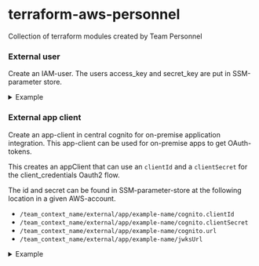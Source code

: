 # terraform-aws-personnel
Collection of terraform modules created by Team Personnel


### External user
Create an IAM-user. The users access_key and secret_key are put in SSM-parameter store.

<details>
  <summary>Example</summary>

```terraform
module "example-user" {
  source = "github.com/nsbno/terraform-aws-personnel?ref=d1c2000/external-user"
  
  name_prefix = "example-user"
  ssm_prefix = "/external/user"
}
```
</details>

### External app client

Create an app-client in central cognito for on-premise application integration. This app-client
can be used for on-premise apps to get OAuth-tokens.

This creates an appClient that can use an `clientId` and a `clientSecret` for the client_credentials Oauth2 flow.

The id and secret can be found in SSM-parameter-store at the following location in a given AWS-account.

- `/team_context_name/external/app/example-name/cognito.clientId`
- `/team_context_name/external/app/example-name/cognito.clientSecret`
- `/team_context_name/external/app/example-name/cognito.url`
- `/team_context_name/external/app/example-name/jwksUrl`

<details>
  <summary>Example</summary>

```terraform
module "app" {
  source = "github.com/nsbno/terraform-aws-personnel?ref=db719c8/external-app-client"
  
  cognito_central_user_pool_id = "eu-west-1_0AvVv5Wyk" // cognito-dev-pool
  cognito_central_account_id = "834626710667" // cognito-dev

  environment = "dev" // dev, test, stage, prod
  name_prefix = "team_context_name" // i.e. (personnel, control, gui, infrastructure) 
  service_name = "example-name"
  
  app_client_scopes = [
    "https://services.<env>.<team_context_name>.vydev.io/<app>/read", // i.e https://services.personnel.vydev.io/trainstaff/get.duties (prod)
    "https://services.<env>.<team_context_name>.vydev.io/<app>/write", // i.e. https://services.test.trafficinfo.vydev.io/trainroute/train/nominalDate
    "https://services.<env>.<team_context_name>.vydev.io/<app>/update" // i.e. https://services.stage.trafficgui.vydev.io/hello/update
  ]
}
```
</details>


